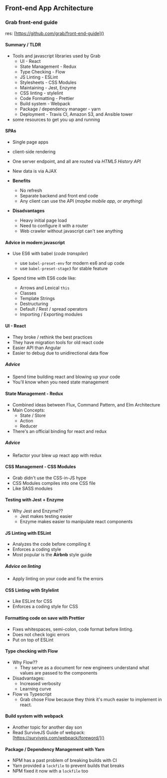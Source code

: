 ## Front-end App Architecture

### Grab front-end guide
res: [https://github.com/grab/front-end-guide]()

#### Summary / TLDR

- Tools and javascript libraries used by Grab
  - UI - React
  - State Management - Redux
  - Type Checking - Flow
  - JS Linting - ESLint
  - Stylesheets - CSS Modules
  - Maintaining - Jest, Enzyme
  - CSS linting - stylelint
  - Code Formatting - Prettier
  - Build system - Webpack
  - Package / dependency manager - yarn
  - Deployment - Travis CI, Amazon S3, and Ansible tower
- some resources to get you up and running

#### SPAs
- Single page apps
- client-side rendering
- One server endpoint, and all are routed via _HTML5 History API_
- New data is via AJAX

- **Benefits**
  - No refresh 
  - Separate backend and front end code
  - Any client can use the API (_maybe mobile app, or anything_)

- **Disadvantages**
  - Heavy initial page load
  - Need to configure it with a router
  - Web crawler without javascript can't see anything

#### Advice in modern javascript
- Use ES6 with babel (_code transpiler_)
  - use `babel-preset-env` for modern es6 and up code
  - use `babel-preset-stage3` for stable feature

- Spend time with ES6 code like:
  - Arrows and Lexical `this`
  - Classes
  - Template Strings
  - Destructuring
  - Default / Rest / spread operators
  - Importing / Exporting modules

#### UI - React
- They broke / rethink the best practices
- They have migration tools for old react code
- Easier API than Angular
- Easier to debug due to unidirectional data flow


##### Advice
- Spend time building react and blowing up your code
- You'll know when you need state management

#### State Management - Redux
- Combined ideas between Flux, Command Pattern, and Elm Architecture
- Main Concepts:
  - State / Store
  - Action
  - Reducer
- There's an official binding for react and redux

##### Advice
- Refactor your blew up react app with redux

#### CSS Management - CSS Modules
- Grab didn't use the CSS-in-JS hype
- CSS Modules compiles into one CSS file
- Like SASS modules

#### Testing with Jest + Enzyme
- Why Jest and Enzyme??
  - Jest makes testing easier
  - Enzyme makes easier to manipulate react components

#### JS Linting with ESLint
- Analyzes the code before compiling it
- Enforces a coding style
- Most popular is the **Airbnb** style guide

##### Advice on linting
- Apply linting on your code and fix the errors

#### CSS Linting with Stylelint
- Like ESLint for CSS
- Enforces a coding style for CSS

#### Formatting code on save with Prettier
- Fixes whitespaces, semi-colon, code format before linting.
- Does not check logic errors
- Put on top of ESLint

#### Type checking with Flow
- Why Flow??
  - They serve as a document for new engineers understand what values are passed to the components
- Disadvantages:
  - Increased verbosity
  - Learning curve
- Flow vs Typescript
  - Grab chose Flow because they think it's much easier to implement in react.

#### Build system with webpack
- Another topic for another day son
- Read SurviveJS Guide of webpack: [https://survivejs.com/webpack/foreword/]()

#### Package / Dependency Management with Yarn
- NPM has a past problem of breaking builds with CI
- Yarn provided a `lockfile` to prevent builds that breaks
- NPM fixed it now with a `lockfile` too
